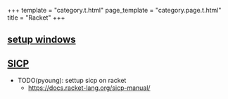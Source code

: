 +++
template = "category.t.html"
page_template = "category.page.t.html"
title = "Racket"
+++

## [setup windows](./setup_windows)

## [SICP](https://mitp-content-server.mit.edu/books/content/sectbyfn/books_pres_0/6515/sicp.zip/index.html)

- TODO(pyoung): settup sicp on racket
    - https://docs.racket-lang.org/sicp-manual/
